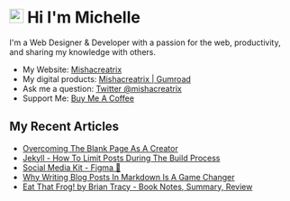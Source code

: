 # <img src="https://media.giphy.com/media/hvRJCLFzcasrR4ia7z/giphy.gif" width="25px"> Hi I'm Michelle


I'm a Web Designer & Developer with a passion for the web, productivity, and sharing my knowledge with others.

- My Website: [Mishacreatrix](https://mishacreatrix.com/)
- My digital products: [Mishacreatrix | Gumroad](https://gumroad.com/mishacreatrix)
- Ask me a question: [Twitter @mishacreatrix](https://twitter.com/MishaCreatrix)
- Support Me: [Buy Me A Coffee](https://www.buymeacoffee.com/mishacreatrix)


## My Recent Articles

  * [Overcoming The Blank Page As A Creator](https://mishacreatrix.com/blank-page-as-a-creator)
  * [Jekyll - How To Limit Posts During The Build Process](https://mishacreatrix.com/limit-posts-jekyll)
  * [Social Media Kit - Figma 🧰](https://mishacreatrix.com/social-media-kit)
  * [Why Writing Blog Posts In Markdown Is A Game Changer](https://mishacreatrix.com/blog-posts-in-markdown)
  * [Eat That Frog! by Brian Tracy - Book Notes, Summary, Review](https://mishacreatrix.com/eat-that-frog-brian-tracy)
